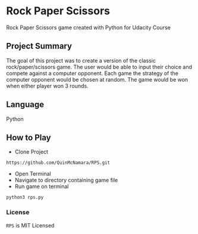 # Rock Paper Scissors
 Rock Paper Scissors game created with Python for Udacity Course

## Project Summary
The goal of this project was to create a version of the classic rock/paper/scissors game.
The user would be able to input their choice and compete against a computer opponent.
Each game the strategy of the computer opponent would be chosen at random.
The game would be won when either player won 3 rounds.

## Language
Python

## How to Play
* Clone Project

`https://github.com/QuinMcNamara/RPS.git`

* Open Terminal
* Navigate to directory containing game file
* Run game on terminal

`python3 rps.py`


### License

`RPS` is MIT Licensed
